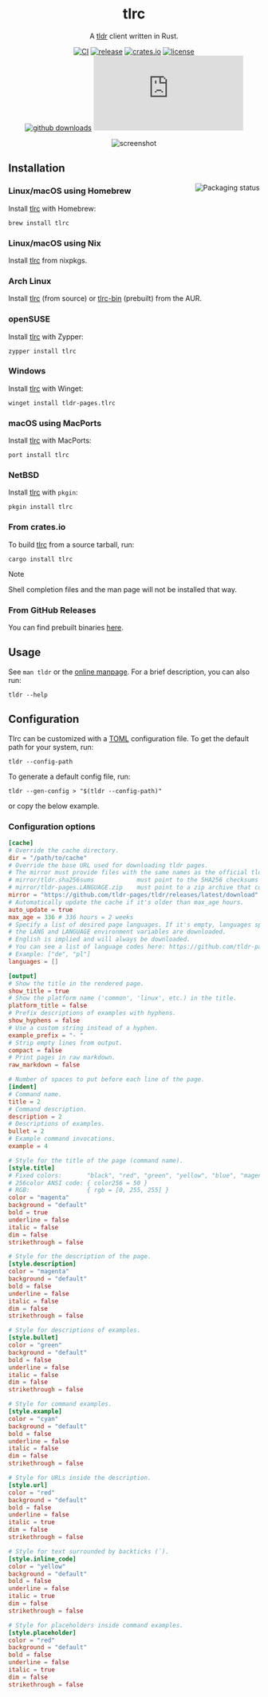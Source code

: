 <div align="center">

# tlrc

A [tldr](https://github.com/tldr-pages/tldr) client written in Rust.

[![CI](https://img.shields.io/github/actions/workflow/status/tldr-pages/tlrc/ci.yml?label=CI&logo=github&labelColor=363a4f&logoColor=d9e0ee)](https://github.com/tldr-pages/tlrc/actions/workflows/ci.yml)
[![release](https://img.shields.io/github/v/release/tldr-pages/tlrc?&logo=github&color=cba6f7&logoColor=d9e0ee&labelColor=363a4f)][latest-release]
[![crates.io](https://img.shields.io/crates/v/tlrc?&logo=rust&color=cba6f7&logoColor=d9e0ee&labelColor=363a4f)][crate]
[![license](https://img.shields.io/github/license/tldr-pages/tlrc?color=b4befe&labelColor=363a4f)](/LICENSE)
<br>
[![github downloads](https://img.shields.io/github/downloads/tldr-pages/tlrc/total?logo=github&color=94e2d5&logoColor=d9e0ee&labelColor=363a4f)][latest-release]
[![matrix](https://img.shields.io/matrix/tldr-pages%3Amatrix.org?logo=matrix&color=94e2d5&logoColor=d9e0ee&labelColor=363a4f&label=tldr-pages%20matrix)](https://matrix.to/#/#tldr-pages:matrix.org)

![screenshot](https://github.com/tldr-pages/tlrc/assets/126529524/daa76702-f437-4a99-adfb-7830a6f33eb9)

</div>

## Installation

<a href="https://repology.org/project/tlrc/versions">
    <img src="https://repology.org/badge/vertical-allrepos/tlrc.svg?exclude_unsupported=1" alt="Packaging status" align="right">
</a>

### Linux/macOS using Homebrew

Install [tlrc](https://formulae.brew.sh/formula/tlrc) with Homebrew:

```shell
brew install tlrc
```

### Linux/macOS using Nix

Install [tlrc](https://search.nixos.org/packages?channel=unstable&show=tlrc) from nixpkgs.

### Arch Linux

Install [tlrc](https://aur.archlinux.org/packages/tlrc) (from source) or [tlrc-bin](https://aur.archlinux.org/packages/tlrc-bin) (prebuilt) from the AUR.

### openSUSE

Install [tlrc](https://software.opensuse.org/package/tlrc) with Zypper:

```shell
zypper install tlrc
```

### Windows

Install [tlrc](https://github.com/microsoft/winget-pkgs/tree/master/manifests/t/tldr-pages/tlrc) with Winget:

```shell
winget install tldr-pages.tlrc
```

### macOS using MacPorts

Install [tlrc](https://ports.macports.org/port/tlrc/details) with MacPorts:

```shell
port install tlrc
```

### NetBSD

Install [tlrc](https://ftp.netbsd.org/pub/NetBSD/NetBSD-current/pkgsrc/net/tlrc/index.html) with `pkgin`:

```shell
pkgin install tlrc
```

### From crates.io

To build [tlrc][crate] from a source tarball, run:

```shell
cargo install tlrc
```

> [!NOTE]
> Shell completion files and the man page will not be installed that way.

### From GitHub Releases

You can find prebuilt binaries [here][latest-release].

## Usage

See `man tldr` or the [online manpage](https://tldr.sh/tlrc). For a brief description, you can also run:

```shell
tldr --help
```

## Configuration

Tlrc can be customized with a [TOML](https://toml.io) configuration file. To get the default path for your system, run:

```shell
tldr --config-path
```

To generate a default config file, run:

```shell
tldr --gen-config > "$(tldr --config-path)"
```

or copy the below example.

### Configuration options

```toml
[cache]
# Override the cache directory.
dir = "/path/to/cache"
# Override the base URL used for downloading tldr pages.
# The mirror must provide files with the same names as the official tldr pages repository:
# mirror/tldr.sha256sums            must point to the SHA256 checksums of all assets
# mirror/tldr-pages.LANGUAGE.zip    must point to a zip archive that contains platform directories with pages in LANGUAGE
mirror = "https://github.com/tldr-pages/tldr/releases/latest/download"
# Automatically update the cache if it's older than max_age hours.
auto_update = true
max_age = 336 # 336 hours = 2 weeks
# Specify a list of desired page languages. If it's empty, languages specified in
# the LANG and LANGUAGE environment variables are downloaded.
# English is implied and will always be downloaded.
# You can see a list of language codes here: https://github.com/tldr-pages/tldr
# Example: ["de", "pl"]
languages = []

[output]
# Show the title in the rendered page.
show_title = true
# Show the platform name ('common', 'linux', etc.) in the title.
platform_title = false
# Prefix descriptions of examples with hyphens.
show_hyphens = false
# Use a custom string instead of a hyphen.
example_prefix = "- "
# Strip empty lines from output.
compact = false
# Print pages in raw markdown.
raw_markdown = false

# Number of spaces to put before each line of the page.
[indent]
# Command name.
title = 2
# Command description.
description = 2
# Descriptions of examples.
bullet = 2
# Example command invocations.
example = 4

# Style for the title of the page (command name).
[style.title]
# Fixed colors:       "black", "red", "green", "yellow", "blue", "magenta", "cyan", "white", "default"
# 256color ANSI code: { color256 = 50 }
# RGB:                { rgb = [0, 255, 255] }
color = "magenta"
background = "default"
bold = true
underline = false
italic = false
dim = false
strikethrough = false

# Style for the description of the page.
[style.description]
color = "magenta"
background = "default"
bold = false
underline = false
italic = false
dim = false
strikethrough = false

# Style for descriptions of examples.
[style.bullet]
color = "green"
background = "default"
bold = false
underline = false
italic = false
dim = false
strikethrough = false

# Style for command examples.
[style.example]
color = "cyan"
background = "default"
bold = false
underline = false
italic = false
dim = false
strikethrough = false

# Style for URLs inside the description.
[style.url]
color = "red"
background = "default"
bold = false
underline = false
italic = true
dim = false
strikethrough = false

# Style for text surrounded by backticks (`).
[style.inline_code]
color = "yellow"
background = "default"
bold = false
underline = false
italic = true
dim = false
strikethrough = false

# Style for placeholders inside command examples.
[style.placeholder]
color = "red"
background = "default"
bold = false
underline = false
italic = true
dim = false
strikethrough = false
```

[latest-release]: https://github.com/tldr-pages/tlrc/releases/latest
[crate]: https://crates.io/crates/tlrc

